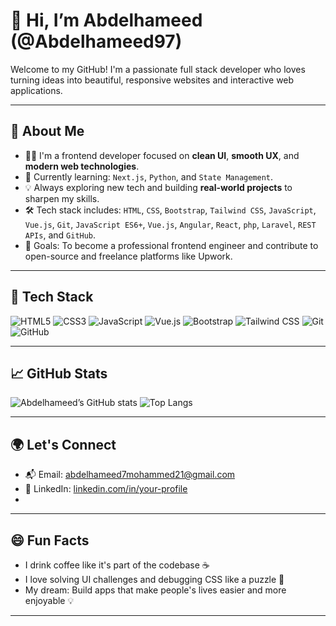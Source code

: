 # 👋 Hi, I’m Abdelhameed (@Abdelhameed97)

Welcome to my GitHub! I'm a passionate full stack developer who loves turning ideas into beautiful, responsive websites and interactive web applications.

---

## 🚀 About Me

- 👨‍💻 I'm a frontend developer focused on **clean UI**, **smooth UX**, and **modern web technologies**.
- 🌱 Currently learning: `Next.js`, `Python`,   and `State Management`.
- 💡 Always exploring new tech and building **real-world projects** to sharpen my skills.
- 🛠️ Tech stack includes: `HTML`, `CSS`, `Bootstrap`, `Tailwind CSS`, `JavaScript`, `Vue.js`, `Git`, `JavaScript ES6+`, `Vue.js`, `Angular`, `React`, `php`, `Laravel`, `REST APIs`, and `GitHub`.
- 🎯 Goals: To become a professional frontend engineer and contribute to open-source and freelance platforms like Upwork.

---

## 🧰 Tech Stack

![HTML5](https://img.shields.io/badge/-HTML5-E34F26?style=flat&logo=html5&logoColor=white)
![CSS3](https://img.shields.io/badge/-CSS3-1572B6?style=flat&logo=css3)
![JavaScript](https://img.shields.io/badge/-JavaScript-F7DF1E?style=flat&logo=javascript&logoColor=black)
![Vue.js](https://img.shields.io/badge/-Vue.js-4FC08D?style=flat&logo=vue.js&logoColor=white)
![Bootstrap](https://img.shields.io/badge/-Bootstrap-563D7C?style=flat&logo=bootstrap)
![Tailwind CSS](https://img.shields.io/badge/-Tailwind%20CSS-38B2AC?style=flat&logo=tailwind-css)
![Git](https://img.shields.io/badge/-Git-F05032?style=flat&logo=git&logoColor=white)
![GitHub](https://img.shields.io/badge/-GitHub-181717?style=flat&logo=github)

---

## 📈 GitHub Stats

![Abdelhameed’s GitHub stats](https://github-readme-stats.vercel.app/api?username=Abdelhameed97&show_icons=true&theme=radical)
![Top Langs](https://github-readme-stats.vercel.app/api/top-langs/?username=Abdelhameed97&layout=compact&theme=radical)

---

## 🌍 Let's Connect

- 📬 Email: abdelhameed7mohammed21@gmail.com
- 💼 LinkedIn: [linkedin.com/in/your-profile](https://www.linkedin.com/in/abdelhameed-mohamed-iti/)
- 
  <!-- Abdelhameed97/Abdelhameed97** is a ✨ _special_ ✨ repository because its `README.md` (this file) appears on your GitHub profile - 🌐 Portfolio: [yourwebsite.com](https://yourwebsite.com) *(optional) - 📝 Blog (if you have one): [yourblog.com](https://yourblog.com -->
---

## 😄 Fun Facts

- I drink coffee like it's part of the codebase ☕
- I love solving UI challenges and debugging CSS like a puzzle 🧩
- My dream: Build apps that make people's lives easier and more enjoyable 💡

---

<!--
**Abdelhameed97/Abdelhameed97** is a ✨ _special_ ✨ repository because its `README.md` (this file) appears on your GitHub profile.
-->
